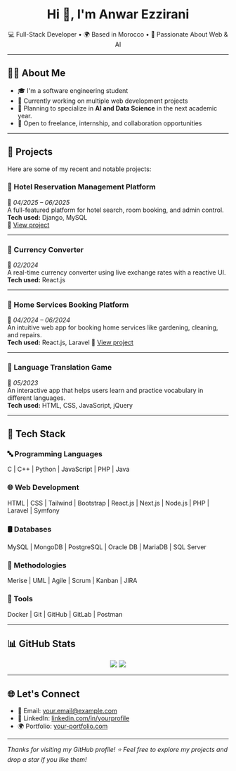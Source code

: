 <h1 align="center">Hi 👋, I'm Anwar Ezzirani</h1>
<p align="center">
  💻 Full-Stack Developer • 🌍 Based in Morocco • 🚀 Passionate About Web & AI
</p>

---

## 👨‍💻 About Me

- 🎓 I'm a software engineering student
- 🔭 Currently working on multiple web development projects
- 🌱 Planning to specialize in **AI and Data Science** in the next academic year.
- 💼 Open to freelance, internship, and collaboration opportunities

---

## 🚀 Projects

Here are some of my recent and notable projects:

### 🏨 Hotel Reservation Management Platform  
📅 *04/2025 – 06/2025*  
A full-featured platform for hotel search, room booking, and admin control.  
**Tech used:** Django, MySQL  
🔗 [View project](https://github.com/AnwarEzzy/Hotel-management-app)

---

### 💱 Currency Converter  
📅 *02/2024*  
A real-time currency converter using live exchange rates with a reactive UI.  
**Tech used:** React.js

---

### 🧹 Home Services Booking Platform  
📅 *04/2024 – 06/2024*  
An intuitive web app for booking home services like gardening, cleaning, and repairs.  
**Tech used:** React.js, Laravel
🔗 [View project](https://github.com/AnwarEzzy/home-services-app)

---

### 🧩 Language Translation Game  
📅 *05/2023*  
An interactive app that helps users learn and practice vocabulary in different languages.  
**Tech used:** HTML, CSS, JavaScript, jQuery

---

## 🧰 Tech Stack

### 🔤 Programming Languages  
C | C++ | Python | JavaScript | PHP | Java

### 🌐 Web Development  
HTML | CSS | Tailwind | Bootstrap | React.js | Next.js | Node.js | PHP | Laravel | Symfony

### 🛢️ Databases  
MySQL | MongoDB | PostgreSQL | Oracle DB | MariaDB | SQL Server

### 🧠 Methodologies  
Merise | UML | Agile | Scrum | Kanban | JIRA

### 🧪 Tools  
Docker | Git | GitHub | GitLab | Postman

---

## 📊 GitHub Stats

<p align="center">
  <img src="https://github-readme-stats.vercel.app/api?username=AnwarEzzy&show_icons=true&theme=react" />
  <img src="https://github-readme-streak-stats.herokuapp.com/?user=AnwarEzzy&theme=react" />
</p>

---

## 🌐 Let's Connect

- 📧 Email: [your.email@example.com](mailto:your.email@example.com)  
- 💼 LinkedIn: [linkedin.com/in/yourprofile](https://linkedin.com/in/yourprofile)  
- 🌍 Portfolio: [your-portfolio.com](https://your-portfolio.com)

---

_Thanks for visiting my GitHub profile! ⭐ Feel free to explore my projects and drop a star if you like them!_
